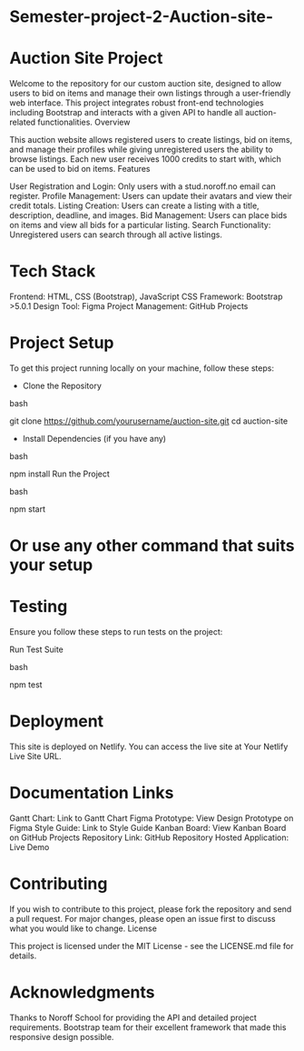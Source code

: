 # Semester-project-2-Auction-site-

# Auction Site Project

Welcome to the repository for our custom auction site, designed to allow users to bid on items and manage their own listings through a user-friendly web interface. This project integrates robust front-end technologies including Bootstrap and interacts with a given API to handle all auction-related functionalities. Overview

This auction website allows registered users to create listings, bid on items, and manage their profiles while giving unregistered users the ability to browse listings. Each new user receives 1000 credits to start with, which can be used to bid on items. Features

User Registration and Login: Only users with a stud.noroff.no email can register.
Profile Management: Users can update their avatars and view their credit totals.
Listing Creation: Users can create a listing with a title, description, deadline, and images.
Bid Management: Users can place bids on items and view all bids for a particular listing.
Search Functionality: Unregistered users can search through all active listings.

# Tech Stack

Frontend: HTML, CSS (Bootstrap), JavaScript
CSS Framework: Bootstrap >5.0.1
Design Tool: Figma
Project Management: GitHub Projects

# Project Setup

To get this project running locally on your machine, follow these steps:

- Clone the Repository

bash

git clone https://github.com/yourusername/auction-site.git cd auction-site

- Install Dependencies (if you have any)

bash

npm install
Run the Project

bash

npm start
# Or use any other command that suits your setup

# Testing

Ensure you follow these steps to run tests on the project:

Run Test Suite

bash

npm test

# Deployment

This site is deployed on Netlify. You can access the live site at Your Netlify Live Site URL.

# Documentation Links

Gantt Chart: Link to Gantt Chart
Figma Prototype: View Design Prototype on Figma
Style Guide: Link to Style Guide
Kanban Board: View Kanban Board on GitHub Projects
Repository Link: GitHub Repository
Hosted Application: Live Demo

# Contributing

If you wish to contribute to this project, please fork the repository and send a pull request. For major changes, please open an issue first to discuss what you would like to change. License

This project is licensed under the MIT License - see the LICENSE.md file for details.

# Acknowledgments

Thanks to Noroff School for providing the API and detailed project requirements.
Bootstrap team for their excellent framework that made this responsive design possible.

